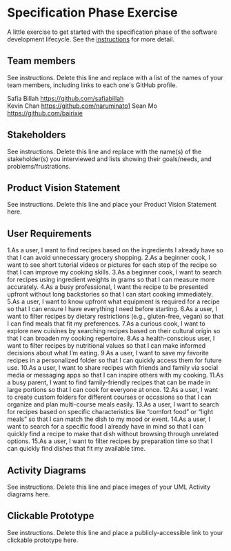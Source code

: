# Specification Phase Exercise

A little exercise to get started with the specification phase of the software development lifecycle. See the [instructions](instructions.md) for more detail.

## Team members

See instructions. Delete this line and replace with a list of the names of your team members, including links to each one's GitHub profile.

Safia Billah https://github.com/safiabillah  
Kevin Chan https://github.com/naruminato1
Sean Mo https://github.com/bairixie

## Stakeholders

See instructions. Delete this line and replace with the name(s) of the stakeholder(s) you interviewed and lists showing their goals/needs, and problems/frustrations.

## Product Vision Statement

See instructions. Delete this line and place your Product Vision Statement here.

## User Requirements

1.As a user, I want to find recipes based on the ingredients I already have so that I can avoid unnecessary grocery shopping.
2.As a beginner cook, I want to see short tutorial videos or pictures for each step of the recipe so that I can improve my cooking skills.
3.As a beginner cook, I want to search for recipes using ingredient weights in grams so that I can measure more accurately.
4.As a busy professional, I want the recipe to be presented upfront without long backstories so that I can start cooking immediately.
5.As a user, I want to know upfront what equipment is required for a recipe so that I can ensure I have everything I need before starting.
6.As a user, I want to filter recipes by dietary restrictions (e.g., gluten-free, vegan) so that I can find meals that fit my preferences.
7.As a curious cook, I want to explore new cuisines by searching recipes based on their cultural origin so that I can broaden my cooking repertoire.
8.As a health-conscious user, I want to filter recipes by nutritional values so that I can make informed decisions about what I’m eating.
9.As a user, I want to save my favorite recipes in a personalized folder so that I can quickly access them for future use.
10.As a user, I want to share recipes with friends and family via social media or messaging apps so that I can inspire others with my cooking.
11.As a busy parent, I want to find family-friendly recipes that can be made in large portions so that I can cook for everyone at once.
12.As a user, I want to create custom folders for different courses or occasions so that I can organize and plan multi-course meals easily.
13.As a user, I want to search for recipes based on specific characteristics like “comfort food” or “light meals” so that I can match the dish to my mood or event.
14.As a user, I want to search for a specific food I already have in mind so that I can quickly find a recipe to make that dish without browsing through unrelated options.
15.As a user, I want to filter recipes by preparation time so that I can quickly find dishes that fit my available time.

## Activity Diagrams

See instructions. Delete this line and place images of your UML Activity diagrams here.

## Clickable Prototype

See instructions. Delete this line and place a publicly-accessible link to your clickable prototype here.
